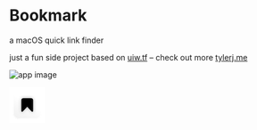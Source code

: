 # Bookmark
a macOS quick link finder

just a fun side project based on [uiw.tf](https://uiw.tf/quick-links) – check out more [tylerj.me](https://www.tylerj.me)

![app image](https://uploads-ssl.webflow.com/5f47fcf4fc81fecce371f46f/61d3a8048c30ea9d323d8f7e_natural-p-800.png)

![app logo](https://github.com/tjcages/natural/blob/main/natural/Assets.xcassets/AppIcon.appiconset/app_logo-6.png)
